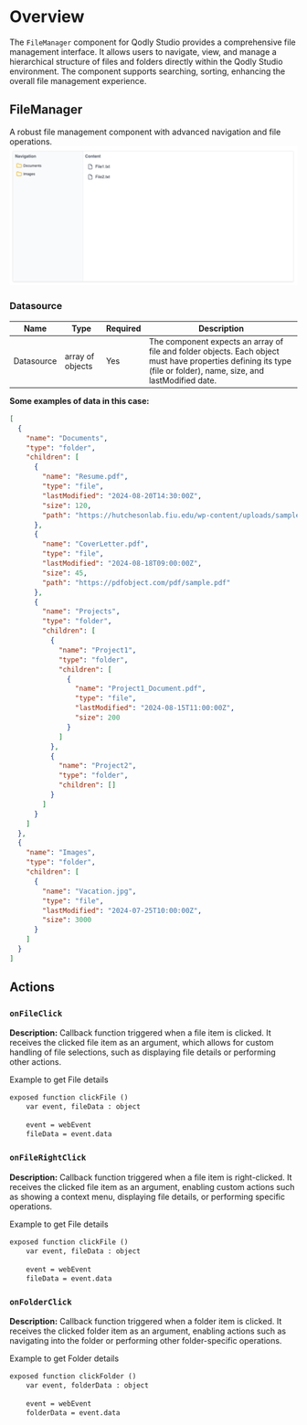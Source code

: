 # Overview

The `FileManager` component for Qodly Studio provides a comprehensive file management interface. It allows users to navigate, view, and manage a hierarchical structure of files and folders directly within the Qodly Studio environment. The component supports searching, sorting, enhancing the overall file management experience.

## FileManager

A robust file management component with advanced navigation and file operations.
![fileManager](public/fileManager.png)

### Datasource

| Name       | Type             | Required | Description                                                                                                                                                        |
| ---------- | ---------------- | -------- | ------------------------------------------------------------------------------------------------------------------------------------------------------------------ |
| Datasource | array of objects | Yes      | The component expects an array of file and folder objects. Each object must have properties defining its type (file or folder), name, size, and lastModified date. |

**Some examples of data in this case:**

```json
[
  {
    "name": "Documents",
    "type": "folder",
    "children": [
      {
        "name": "Resume.pdf",
        "type": "file",
        "lastModified": "2024-08-20T14:30:00Z",
        "size": 120,
        "path": "https://hutchesonlab.fiu.edu/wp-content/uploads/sample-pdf.pdf"
      },
      {
        "name": "CoverLetter.pdf",
        "type": "file",
        "lastModified": "2024-08-18T09:00:00Z",
        "size": 45,
        "path": "https://pdfobject.com/pdf/sample.pdf"
      },
      {
        "name": "Projects",
        "type": "folder",
        "children": [
          {
            "name": "Project1",
            "type": "folder",
            "children": [
              {
                "name": "Project1_Document.pdf",
                "type": "file",
                "lastModified": "2024-08-15T11:00:00Z",
                "size": 200
              }
            ]
          },
          {
            "name": "Project2",
            "type": "folder",
            "children": []
          }
        ]
      }
    ]
  },
  {
    "name": "Images",
    "type": "folder",
    "children": [
      {
        "name": "Vacation.jpg",
        "type": "file",
        "lastModified": "2024-07-25T10:00:00Z",
        "size": 3000
      }
    ]
  }
]
```

## Actions

### `onFileClick`

**Description:** Callback function triggered when a file item is clicked. It receives the clicked file item as an argument, which allows for custom handling of file selections, such as displaying file details or performing other actions.

Example to get File details

```
exposed function clickFile ()
	var event, fileData : object

	event = webEvent
	fileData = event.data
```

### `onFileRightClick`

**Description:** Callback function triggered when a file item is right-clicked. It receives the clicked file item as an argument, enabling custom actions such as showing a context menu, displaying file details, or performing specific operations.

Example to get File details

```
exposed function clickFile ()
	var event, fileData : object

	event = webEvent
	fileData = event.data
```

### `onFolderClick`

**Description:** Callback function triggered when a folder item is clicked. It receives the clicked folder item as an argument, enabling actions such as navigating into the folder or performing other folder-specific operations.

Example to get Folder details

```
exposed function clickFolder ()
	var event, folderData : object

	event = webEvent
	folderData = event.data
```
